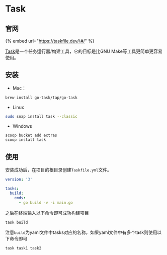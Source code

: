 # Task

## 官网

{% embed url="https://taskfile.dev/\#/" %}

[Task](https://github.com/go-task/task)是一个任务运行器/构建工具，它的目标是比GNU Make等工具更简单更容易使用。

## 安装

* Mac：

```bash
brew install go-task/tap/go-task
```

* Linux

```bash
sudo snap install task --classic
```

* Windows

```bash
scoop bucket add extras
scoop install task
```

## 使用

安装成功后，在项目的根目录创建`Taskfile.yml`文件。

```yaml
version: '3'

tasks:
  build:
    cmds:
      - go build -v -i main.go
```

之后在终端输入以下命令即可成功构建项目

```bash
task build
```

注意`build`为yaml文件中tasks对应的名称，如果yaml文件中有多个task则使用以下命令即可

```bash
task task1 task2
```

